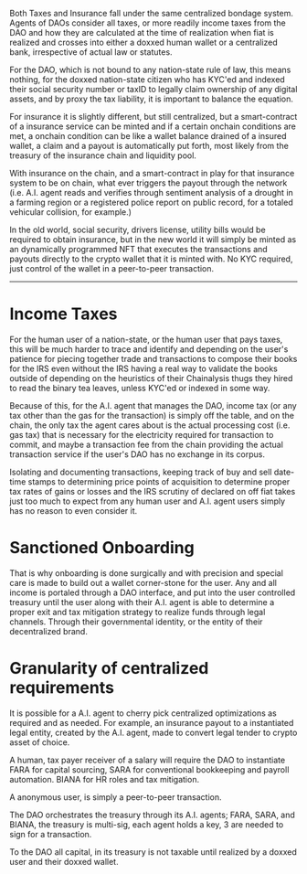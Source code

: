 Both Taxes and Insurance fall under the same centralized bondage system.  Agents of DAOs consider all taxes, or more readily income taxes from the DAO and how they are calculated at the time of realization when fiat is realized and crosses into either a doxxed human wallet or a centralized bank, irrespective of actual law or statutes.

For the DAO, which is not bound to any nation-state rule of law, this means nothing, for the doxxed nation-state citizen who has KYC'ed and indexed their social security number or taxID to legally claim ownership of any digital assets, and by proxy the tax liability, it is important to balance the equation.

For insurance it is slightly different, but still centralized, but a smart-contract of a insurance service can be minted and if a certain onchain conditions are met, a onchain condition can be like a wallet balance drained of a insured wallet, a claim and a payout is automatically put forth, most likely from the treasury of the insurance chain and liquidity pool.

With insurance on the chain, and a smart-contract in play for that insurance system to be on chain, what ever triggers the payout through the network (i.e. A.I. agent reads and verifies through sentiment analysis of a drought in a farming region or a registered police report on public record, for a totaled vehicular collision, for example.)

In the old world, social security, drivers license, utility bills would be required to obtain insurance, but in the new world it will simply be minted as an dynamically programmed NFT that executes the transactions and payouts directly to the crypto wallet that it is minted with.  No KYC required, just control of the wallet in a peer-to-peer transaction.

---

# Income Taxes

For the human user of a nation-state, or the human user that pays taxes, this will be much harder to trace and identify and depending on the user's patience for piecing together trade and transactions to compose their books for the IRS even without the IRS having a real way to validate the books outside of depending on the heuristics of their Chainalysis thugs they hired to read the binary tea leaves, unless KYC'ed or indexed in some way.

Because of this, for the A.I. agent that manages the DAO, income tax (or any tax other than the gas for the transaction) is simply off the table, and on the chain, the only tax the agent cares about  is the actual processing cost (i.e. gas tax) that is necessary for the electricity required for transaction to commit, and maybe a transaction fee from the chain providing the actual transaction service if the user's DAO has no exchange in its corpus.  

Isolating and documenting transactions, keeping track of buy and sell date-time stamps to determining price points of acquisition to determine proper tax rates of gains or losses and the IRS scrutiny of declared on off fiat takes  just too much to expect from any human user and A.I. agent users simply has no reason to even consider it.

# Sanctioned Onboarding

That is why onboarding is done surgically and with precision and special care is made to build out a wallet corner-stone for the user.  Any and all income is portaled through a DAO interface, and put into the user controlled treasury until the user along with their A.I. agent is able to determine a proper exit and tax mitigation strategy to realize funds through legal channels.  Through their governmental identity, or the entity of their decentralized brand.

# Granularity of centralized requirements

It is possible for a A.I. agent to cherry pick centralized optimizations as required and as needed.  For example, an insurance payout to a instantiated legal entity, created by the A.I. agent, made to convert legal tender to crypto asset of choice.

A human, tax payer receiver of a salary will require the DAO to instantiate FARA for capital sourcing, SARA for conventional bookkeeping and payroll automation.  BIANA for HR roles and tax mitigation. 

A anonymous user, is simply a peer-to-peer transaction.

The DAO orchestrates the treasury through its A.I. agents; FARA, SARA, and BIANA, the treasury is multi-sig, each agent holds a key, 3 are needed to sign for a transaction.

To the DAO all capital, in its treasury is not taxable until realized by a doxxed user and their doxxed wallet.


